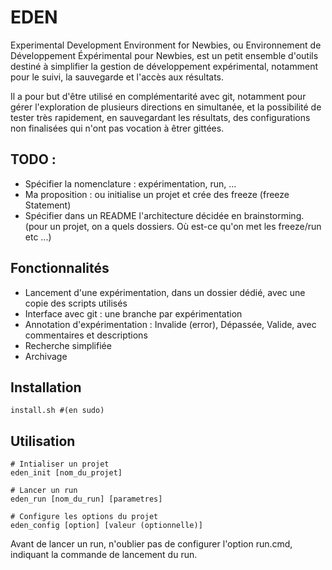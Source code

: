 # EDEN
Experimental Development Environment for Newbies, ou Environnement de Développement Éxpérimental pour Newbies, est un petit ensemble d'outils destiné à simplifier la gestion de développement expérimental, notamment pour le suivi, la sauvegarde et l'accès aux résultats.

Il a pour but d'être utilisé en complémentarité avec git, notamment pour gérer l'exploration de plusieurs directions en simultanée, et la possibilité de tester très rapidement, en sauvegardant les résultats, des configurations non finalisées qui n'ont pas vocation à êtrer gittées.

## TODO : 
- Spécifier la nomenclature : expérimentation, run, ... 
- Ma proposition : ou initialise un projet et crée des freeze (freeze Statement) 
- Spécifier dans un README l'architecture décidée en brainstorming. (pour un projet, on a quels dossiers. Où est-ce qu'on met les freeze/run etc ...)

## Fonctionnalités

- Lancement d'une expérimentation, dans un dossier dédié, avec une copie des scripts utilisés
- Interface avec git : une branche par expérimentation
- Annotation d'expérimentation : Invalide (error), Dépassée, Valide, avec commentaires et descriptions
- Recherche simplifiée
- Archivage

## Installation

```
install.sh #(en sudo)
```

## Utilisation

```
# Intialiser un projet
eden_init [nom_du_projet]

# Lancer un run
eden_run [nom_du_run] [parametres]

# Configure les options du projet
eden_config [option] [valeur (optionnelle)]
```

Avant de lancer un run, n'oublier pas de configurer l'option run.cmd, indiquant la commande de lancement du run.

